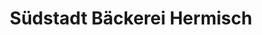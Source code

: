 ---
title: "Südstadt Bäckerei Hermisch"
url: /paderborn/suedstadt-baeckerei-hermisch/
shop: Bäckerei
---